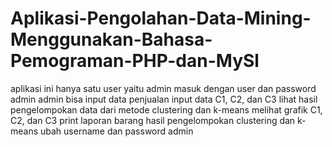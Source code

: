 # Aplikasi-Pengolahan-Data-Mining-Menggunakan-Bahasa-Pemograman-PHP-dan-MySl
aplikasi ini hanya satu user yaitu admin
masuk dengan user dan password admin
admin bisa input data penjualan
input data C1, C2, dan C3
lihat hasil pengelompokan data dari metode clustering dan k-means
melihat grafik C1, C2, dan C3
print laporan barang hasil pengelompokan clustering dan k-means
ubah username dan password admin
